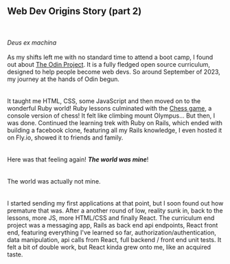## Web Dev Origins Story (part 2)

\
\
_Deus ex machina_
\
\
As my shifts left me with no standard time to attend a boot camp, I found out about [The Odin Project](https://www.theodinproject.com/). It is a fully fledged open source curriculum, designed to help people become web devs. So around September of 2023, my journey at the hands of Odin begun.
\
\
\
It taught me HTML, CSS, some JavaScript and then moved on to the wonderful Ruby world! Ruby lessons culminated with the [Chess game](https://github.com/NikEmman/Chess), a console version of chess! It felt like climbing mount Olympus... But then, I was done. Continued the learning trek with Ruby on Rails, which ended with building a facebook clone, featuring all my Rails knowledge, I even hosted it on Fly.io, showed it to friends and family.
\
\
\
Here was that feeling again! **_The world was mine_**!
\
\
\
 The world was actually not mine.
\
\
\
I started sending my first applications at that point, but I soon found out how premature that was. After a another round of low, reality sunk in, back to the lessons, more JS, more HTML/CSS and finally React. The curriculum end project was a messaging app, Rails as back end api endpoints, React front end, featuring everything I've learned so far, authorization/authentication, data manipulation, api calls from React, full backend / front end unit tests. It felt a bit of double work, but React kinda grew onto me, like an acquired taste.
